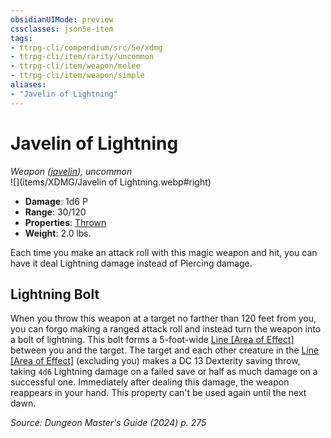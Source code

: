 ```yaml
---
obsidianUIMode: preview
cssclasses: json5e-item
tags:
- ttrpg-cli/compendium/src/5e/xdmg
- ttrpg-cli/item/rarity/uncommon
- ttrpg-cli/item/weapon/melee
- ttrpg-cli/item/weapon/simple
aliases: 
- "Javelin of Lightning"
---
```

# Javelin of Lightning
*Weapon ([javelin](javelin-xphb.md)), uncommon*  
![](items/XDMG/Javelin of Lightning.webp#right)  

- **Damage**: 1d6 P
- **Range**: 30/120
- **Properties**: [Thrown](item-properties.md#Thrown)
- **Weight**: 2.0 lbs.

Each time you make an attack roll with this magic weapon and hit, you can have it deal Lightning damage instead of Piercing damage.

## Lightning Bolt

When you throw this weapon at a target no farther than 120 feet from you, you can forgo making a ranged attack roll and instead turn the weapon into a bolt of lightning. This bolt forms a 5-foot-wide [Line [Area of Effect]](line-area-of-effect-xphb.md) between you and the target. The target and each other creature in the [Line [Area of Effect]](line-area-of-effect-xphb.md) (excluding you) makes a DC 13 Dexterity saving throw, taking `4d6` Lightning damage on a failed save or half as much damage on a successful one. Immediately after dealing this damage, the weapon reappears in your hand. This property can't be used again until the next dawn.

*Source: Dungeon Master's Guide (2024) p. 275*